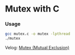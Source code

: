 # Mutex with C

### Usage
```bash
gcc mutex.c -o mutex -lpthread
./mutex
```

Velog: [Mutex (Mutual Exclusion)](https://velog.io/@jhlee508/%EC%9A%B4%EC%98%81%EC%B2%B4%EC%A0%9C-Mutex-Mutual-exclusion)




